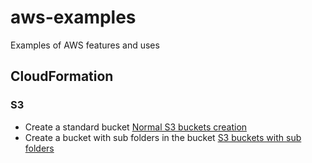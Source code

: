 # aws-examples
Examples of AWS features and uses


## CloudFormation

### S3
- Create a standard bucket  [Normal S3 buckets creation](https://github.com/Roche-Olivier/aws-examples/tree/main/CloudFormation/S3/s3_bucket)
- Create a bucket with sub folders in the bucket [S3 buckets with sub folders](https://github.com/Roche-Olivier/aws-examples/tree/main/CloudFormation/S3/s3_buckets_with_sub_folders)

